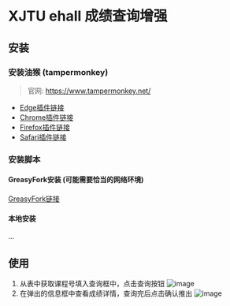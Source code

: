 # XJTU ehall 成绩查询增强

## 安装

### 安装油猴 (tampermonkey)
> 官网: https://www.tampermonkey.net/

- [Edge插件链接](https://microsoftedge.microsoft.com/addons/detail/iikmkjmpaadaobahmlepeloendndfphd)
- [Chrome插件链接](https://chrome.google.com/webstore/detail/dhdgffkkebhmkfjojejmpbldmpobfkfo)
- [Firefox插件链接](https://addons.mozilla.org/en-US/firefox/addon/tampermonkey/)
- [Safari插件链接](https://apps.apple.com/us/app/tampermonkey/id1482490089)

### 安装脚本

#### GreasyFork安装 (可能需要恰当的网络环境)

[GreasyFork链接](https://greasyfork.org/zh-CN/scripts/461637-xjtu-ehall-%E6%88%90%E7%BB%A9%E6%9F%A5%E8%AF%A2%E5%A2%9E%E5%BC%BA)

#### 本地安装

...

## 使用

1. 从表中获取课程号填入查询框中，点击查询按钮
  ![image](https://user-images.githubusercontent.com/71177584/224493352-262568c6-460f-4bfa-9fb4-41fac7d606bb.png)
2. 在弹出的信息框中查看成绩详情，查询完后点击确认推出
  ![image](https://user-images.githubusercontent.com/71177584/224493536-a39feb2d-12c6-4b1c-ada3-7939af72fa9a.png)
